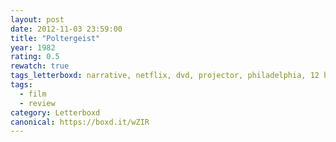 ```yaml
---
layout: post 
date: 2012-11-03 23:59:00
title: "Poltergeist"
year: 1982
rating: 0.5
rewatch: true
tags_letterboxd: narrative, netflix, dvd, projector, philadelphia, 12 hours of horror, Leah
tags:
  - film
  - review
category: Letterboxd
canonical: https://boxd.it/wZIR
---
```

